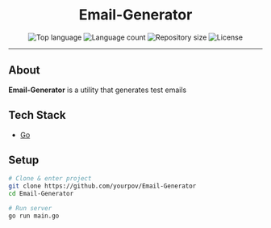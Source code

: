 <div align="center" id="top">

# Email-Generator
</div>
<p align="center">
  <img alt="Top language" src="https://img.shields.io/github/languages/top/yourpov/Email-Generator?color=56BEB8">
  <img alt="Language count" src="https://img.shields.io/github/languages/count/yourpov/Email-Generator?color=56BEB8">
  <img alt="Repository size" src="https://img.shields.io/github/repo-size/yourpov/Email-Generator?color=56BEB8">
  <img alt="License" src="https://img.shields.io/github/license/yourpov/Email-Generator?color=56BEB8">
</p>

---

## About

**Email-Generator** is a utility that generates test emails

## Tech Stack

- [Go](https://golang.org/)  

## Setup

```bash
# Clone & enter project
git clone https://github.com/yourpov/Email-Generator
cd Email-Generator

# Run server
go run main.go
```